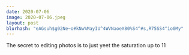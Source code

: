 ```yaml
---
date: 2020-07-06
image: 2020-07-06.jpeg
layout: post
blurhash: "eAGsuh$g02Ne~o#kNw%MayIU^4WVNaoeX80%S4^#s,R75SS4^io0My"
---
```


The secret to editing photos is to just yeet the saturation up to 11
